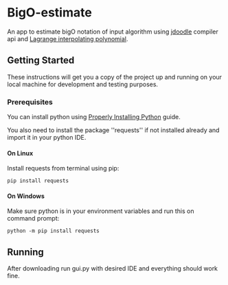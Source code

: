 # BigO-estimate

An app to estimate bigO notation of input algorithm using [jdoodle](https://www.jdoodle.com/) compiler api and 
[Lagrange interpolating polynomial](https://en.wikipedia.org/wiki/Lagrange_polynomial).

## Getting Started

These instructions will get you a copy of the project up and running on your local machine for development and testing purposes.

### Prerequisites
You can install python using [Properly Installing Python](https://docs.python-guide.org/starting/installation/) guide.

You also need to install the package ''requests'' if not installed already and import it in your python IDE.

#### On Linux

 Install requests from terminal using pip:

```
pip install requests
```
#### On Windows
Make sure python is in your environment variables and run this on command prompt:
```
python -m pip install requests
```
## Running

After downloading run gui.py with desired IDE and everything should work fine.
